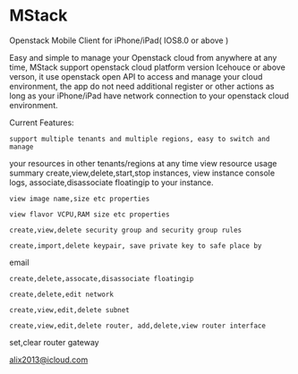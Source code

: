 # MStack

Openstack Mobile Client for iPhone/iPad( IOS8.0 or above )

   Easy and simple to manage your Openstack cloud from anywhere at any time,
MStack support openstack cloud platform version Icehouce or above verson, 
it use openstack open API to access and manage your cloud environment, 
the app do not need additional register or other actions as long as your
iPhone/iPad have network connection to your openstack cloud environment.

Current Features:

	support multiple tenants and multiple regions, easy to switch and manage 
your resources in other tenants/regions at any time
	view resource usage summary
	create,view,delete,start,stop instances, view instance console logs, 
associate,disassociate floatingip to your instance.

	view image name,size etc properties
	
	view flavor VCPU,RAM size etc properties
	
	create,view,delete security group and security group rules
	
	create,import,delete keypair, save private key to safe place by 
email

	create,delete,assocate,disassociate floatingip
	
	create,delete,edit network
	
	create,view,edit,delete subnet
	
	create,view,edit,delete router, add,delete,view router interface
set,clear router gateway

alix2013@icloud.com

